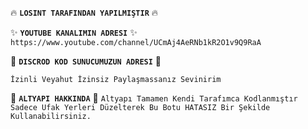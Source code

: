 🔥 **`LOSINT TARAFINDAN YAPILMIŞTIR`** 🔥

✨ **`YOUTUBE KANALIMIN ADRESI`** ✨
`https://www.youtube.com/channel/UCmAj4AeRNb1kR2O1v9Q9RaA`

🎋 **`DISCROD KOD SUNUCUMUZUN ADRESI`** 🎋

`İzinli Veyahut İzinsiz Paylaşmassanız Sevinirim`

🎉 **`ALTYAPI HAKKINDA`** 🎉
`Altyapı Tamamen Kendi Tarafımca Kodlanmıştır Sadece Ufak Yerleri Düzelterek Bu Botu HATASIZ Bir Şekilde Kullanabilirsiniz.`
